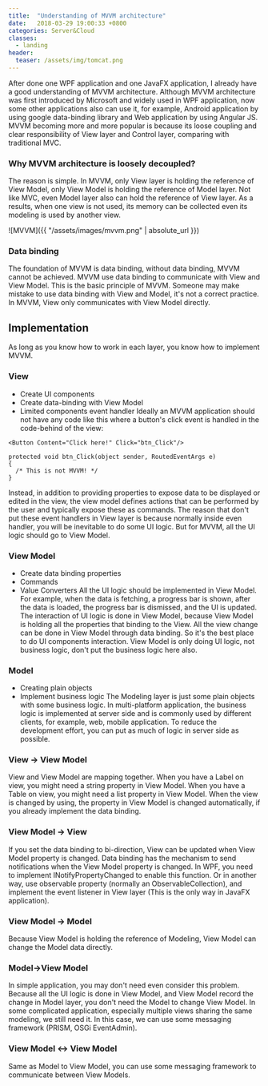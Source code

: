 ```yaml
---
title:  "Understanding of MVVM architecture"
date:   2018-03-29 19:00:33 +0800
categories: Server&Cloud
classes:
  - landing
header:
  teaser: /assets/img/tomcat.png
---
```


After done one WPF application and one JavaFX application, I already have a good understanding of MVVM architecture.
Although MVVM architecture was first introduced by Microsoft and widely used in WPF application, now some other applications also can use it, for example, Android application by using google data-binding library and Web application by using Angular JS.
MVVM becoming more and more popular is because its loose coupling and clear responsibility of View layer and Control layer, comparing with traditional MVC.

### Why MVVM architecture is loosely decoupled? 
The reason is simple. In MVVM, only View layer is holding the reference of View Model, only View Model is holding the reference of Model layer.
Not like MVC, even Model layer also can hold the reference of View layer.
As a results, when one view is not used, its memory can be collected even its modeling is used by another view.

![MVVM]({{ "/assets/images/mvvm.png" | absolute_url }})

### Data binding
The foundation of MVVM is data binding, without data binding, MVVM cannot be achieved. MVVM use data binding to communicate with View and View Model. This is the basic principle of MVVM. Someone may make mistake to use data binding with View and Model, it's not a correct practice. In MVVM, View only communicates with View Model directly.

## Implementation
As long as you know how to work in each layer, you know how to implement MVVM.

### View
* Create UI components
* Create data-binding with View Model
* Limited components event handler
Ideally an MVVM application should not have any code like this where a button's click event is handled in the code-behind of the view:
```
<Button Content="Click here!" Click="btn_Click"/>

protected void btn_Click(object sender, RoutedEventArgs e)
{
  /* This is not MVVM! */
}
```
Instead, in addition to providing properties to expose data to be displayed or edited in the view, the view model defines actions that can be performed by the user and typically expose these as commands. 
The reason that don't put these event handlers in View layer is because normally inside even handler, you will be inevitable to do some UI logic. But for MVVM, all the UI logic should go to View Model.


### View Model
* Create data binding properties
* Commands
* Value Converters
All the UI logic should be implemented in View Model. For example, when the data is fetching, a progress bar is shown, after the data is loaded, the progress bar is dismissed, and the UI is updated.
The interaction of UI logic is done in View Model, because View Model is holding all the properties that binding to the View. All the view change can be done in View Model through data binding. So it's the best place to do UI components interaction.
View Model is only doing UI logic, not business logic, don't put the business logic here also.

### Model
* Creating plain objects
* Implement business logic
The Modeling layer is just some plain objects with some business logic. In multi-platform application, the business logic is implemented at server side and is commonly used by different clients, for example, web, mobile application. To reduce the development effort, you can put as much of logic in server side as possible.

### View -> View Model
View and View Model are mapping together. When you have a Label on view, you might need a string property in View Model. When you have a Table on view, you might need a list property in View Model. When the view is changed by using, the property in View Model is changed automatically, if you already implement the data binding. 

### View Model -> View
If you set the data binding to bi-direction, View can be updated when View Model property is changed. Data binding has the mechanism to send notifications when the View Model property is changed. In WPF, you need to implement INotifyPropertyChanged to enable this function. 
Or in another way, use observable property (normally an ObservableCollection), and implement the event listener in View layer (This is the only way in JavaFX application). 

### View Model -> Model
Because View Model is holding the reference of Modeling, View Model can change the Model data directly.

### Model->View Model
In simple application, you may don't need even consider this problem. Because all the UI logic is done in View Model, and View Model record the change in Model layer, you don't need the Model to change View Model.
In some complicated application, especially multiple views sharing the same modeling, we still need it. In this case, we can use some messaging framework (PRISM, OSGi EventAdmin).

### View Model <-> View Model
Same as Model to View Model, you can use some messaging framework to communicate between View Models.
